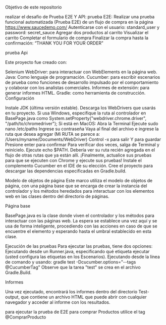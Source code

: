 Objetivo de este repositorio

realizar el desafio de Prueba E2E Y API:
prueba E2E:
Realizar una prueba funcional automatizada (Prueba E2E) de un flujo de compra en la página https://www.saucedemo.com/
  Autenticarse con el usuario: standard_user y password: secret_sauce
  Agregar dos productos al carrito
  Visualizar el carrito
  Completar el formulario de compra
  Finalizar la compra hasta la confirmación: “THANK YOU FOR YOUR ORDER”
  
prueba Api

Este proyecto fue creado con:

Selenium WebDriver: para interactuar con WebElements en la página web. Java: Como lenguaje de programación. Cucumber: para escribir escenarios de prueba como funciones de desarrollo impulsado por el comportamiento y colaborar con los analistas comerciales. Informes de extensión: para generar informes HTML. Gradle: como herramienta de construcción. Configuración

Instale JDK (última versión estable). Descarga los WebDrivers que usarás en tu proyecto. Si usa Windows, especifique la ruta al controlador en BasePage.java como System.setProperty("webdriver.chrome.driver", "/path/to/chromedriver"); Si está en MacOS: Abra la Terminal Ejecute sudo nano /etc/paths Ingrese su contraseña Vaya al final del archivo e ingrese la ruta que desea agregar (Mi RUTA se parece a: /Users/myname/Documents/WebDriver) Control -x para salir Y para guardar Presione enter para confirmar Para verificar dos veces, salga de Terminal y reinícielo. Ejecute echo $PATH. Debería ver su ruta recién agregada en el flujo de otras rutas que ya están allí. ¡Finalmente, actualice sus pruebas para que se ejecuten con Chrome y ejecute sus pruebas! Instale el complemento Cucumber en el IDE de su elección. Cree el proyecto para descargar las dependencias especificadas en Gradle.build.

Modelo de objetos de página Este marco utiliza el modelo de objetos de página, con una página base que se encarga de crear la instancia del controlador y los métodos heredados para interactuar con los elementos web en las clases dentro del directorio de páginas.

Página base

BasePage.java es la clase donde viven el controlador y los métodos para interactuar con las páginas web. La espera se establece una vez aquí y se usa de forma inteligente, procediendo con las acciones en caso de que se encuentre el elemento y esperando hasta el umbral establecido en esta clase.

Ejecución de las pruebas Para ejecutar las pruebas, tiene dos opciones:
Ejecutando desde un Runner.java, especificando qué etiqueta ejecutar (usted configura las etiquetas en los Escenarios). Ejecutando desde la línea de comando y usando: gradle test -Dcucumber.options="--tags @CucumberTag" Observe que la tarea "test" se crea en el archivo Gradle.Build.

Informes

Una vez ejecutado, encontrará los informes dentro del directorio Test-output, que contiene un archivo HTML que puede abrir con cualquier navegador y acceder al informe con los resultados.

para ejecutar la prueba de E2E para comprar Productos utilice el tag @ComprarProducto
